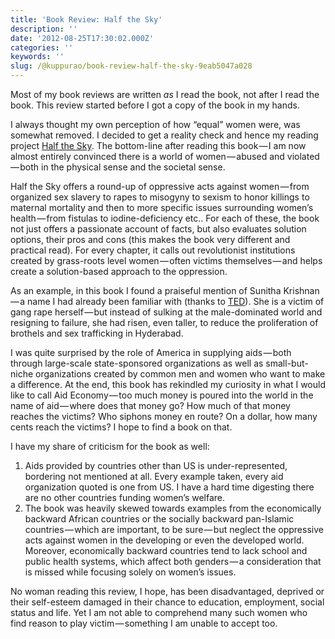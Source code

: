 ```yaml
---
title: 'Book Review: Half the Sky'
description: ''
date: '2012-08-25T17:30:02.000Z'
categories: ''
keywords: ''
slug: /@kuppurao/book-review-half-the-sky-9eab5047a028
---
```


Most of my book reviews are written _as_ I read the book, not after I read the book. This review started before I got a copy of the book in my hands.

I always thought my own perception of how “equal” women were, was somewhat removed. I decided to get a reality check and hence my reading project [Half the Sky](http://www.amazon.com/Half-Sky-Oppression-Opportunity-Worldwide/dp/0307387097/ref=sr_1_1?ie=UTF8&qid=1345915482&sr=8-1&keywords=half+the+sky). The bottom-line after reading this book — I am now almost entirely convinced there is a world of women — abused and violated — both in the physical sense and the societal sense.

Half the Sky offers a round-up of oppressive acts against women — from organized sex slavery to rapes to misogyny to sexism to honor killings to maternal mortality and then to more specific issues surrounding women’s health — from fistulas to iodine-deficiency etc.. For each of these, the book not just offers a passionate account of facts, but also evaluates solution options, their pros and cons (this makes the book very different and practical read). For every chapter, it calls out revolutionist institutions created by grass-roots level women — often victims themselves — and helps create a solution-based approach to the oppression.

As an example, in this book I found a praiseful mention of Sunitha Krishnan — a name I had already been familiar with (thanks to [TED](http://www.ted.com/talks/lang/en/sunitha_krishnan_tedindia.html)). She is a victim of gang rape herself — but instead of sulking at the male-dominated world and resigning to failure, she had risen, even taller, to reduce the proliferation of brothels and sex trafficking in Hyderabad.

I was quite surprised by the role of America in supplying aids — both through large-scale state-sponsored organizations as well as small-but-niche organizations created by common men and women who want to make a difference. At the end, this book has rekindled my curiosity in what I would like to call Aid Economy — too much money is poured into the world in the name of aid — where does that money go? How much of that money reaches the victims? Who siphons money en route? On a dollar, how many cents reach the victims? I hope to find a book on that.

I have my share of criticism for the book as well:

1.  Aids provided by countries other than US is under-represented, bordering not mentioned at all. Every example taken, every aid organization quoted is one from US. I have a hard time digesting there are no other countries funding women’s welfare.
2.  The book was heavily skewed towards examples from the economically backward African countries or the socially backward pan-Islamic countries — which are important, to be sure — but neglect the oppressive acts against women in the developing or even the developed world. Moreover, economically backward countries tend to lack school and public health systems, which affect both genders — a consideration that is missed while focusing solely on women’s issues.

No woman reading this review, I hope, has been disadvantaged, deprived or their self-esteem damaged in their chance to education, employment, social status and life. Yet I am not able to comprehend many such women who find reason to play victim — something I am unable to accept too.